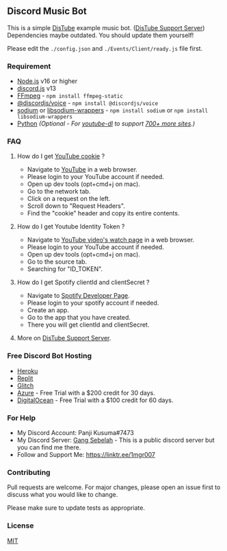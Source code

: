 ## Discord Music Bot

This is a simple [DisTube](https://distube.js.org/) example music bot. ([DisTube Support Server](https://discord.gg/feaDd9h))
Dependencies maybe outdated. You should update them yourself!

Please edit the `./config.json` and `./Events/Client/ready.js` file first.

### Requirement
- [Node.js](https://nodejs.org/en/) v16 or higher
- [discord.js](https://github.com/discordjs/discord.js) v13
- [FFmpeg](https://www.ffmpeg.org/download.html) - `npm install ffmpeg-static`
- [@discordjs/voice](https://github.com/discordjs/voice) - `npm install @discordjs/voice`
- [sodium](https://www.npmjs.com/package/sodium) or [libsodium-wrappers](https://www.npmjs.com/package/libsodium-wrappers) - `npm install sodium` or `npm install libsodium-wrappers`
- [Python](https://www.python.org/) _(Optional - For [youtube-dl](http://ytdl-org.github.io/youtube-dl/) to support [700+ more sites](https://ytdl-org.github.io/youtube-dl/supportedsites.html).)_

### FAQ
1. How do I get [YouTube cookie](https://github.com/fent/node-ytdl-core/blob/997efdd5dd9063363f6ef668bb364e83970756e7/example/cookies.js#L6-L12) ?
   - Navigate to [YouTube](https://www.youtube.com/) in a web browser.
   - Please login to your YouTube account if needed.
   - Open up dev tools (opt+cmd+j on mac).
   - Go to the network tab.
   - Click on a request on the left.
   - Scroll down to "Request Headers".
   - Find the "cookie" header and copy its entire contents.

2. How do I get Youtube Identity Token ?
   - Navigate to [YouTube video's watch page](https://www.youtube.com/watch?v=5qap5aO4i9A) in a web browser.
   - Please login to your YouTube account if needed.
   - Open up dev tools (opt+cmd+j on mac).
   - Go to the source tab.
   - Searching for "ID_TOKEN".

3. How do I get Spotify clientId and clientSecret ?
   - Navigate to [Spotify Developer Page](https://developer.spotify.com/dashboard/applications).
   - Please login to your spotify account if needed.
   - Create an app.
   - Go to the app that you have created.
   - There you will get clientId and clientSecret.

4. More on [DisTube Support Server](https://discord.gg/feaDd9h).

### Free Discord Bot Hosting

- [Heroku](https://heroku.com/)
- [Replit](https://replit.com/)
- [Glitch](https://glitch.com/)
- [Azure](https://azure.microsoft.com/account/free) - Free Trial with a $200 credit for 30 days.
- [DigitalOcean](https://www.digitalocean.com/try/free-trial-offer) - Free Trial with a $100 credit for 60 days.


### For Help

- My Discord Account: Panji Kusuma#7473
- My Discord Server: [Gang Sebelah](https://discord.gg/gangsebelah) - This is a public discord server but you can find me there.
- Follow and Support Me: https://linktr.ee/1mgr007

### Contributing

Pull requests are welcome. For major changes, please open an issue first to discuss what you would like to change.

Please make sure to update tests as appropriate.

### License

[MIT](https://choosealicense.com/licenses/mit/)
